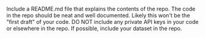 Include a README.md file that explains the contents of the repo.
The code in the repo should be neat and well documented.  Likely this won't be the "first draft" of your code.
DO NOT include any private API keys in your code or elsewhere in the repo.
If possible, include your dataset in the repo. 
